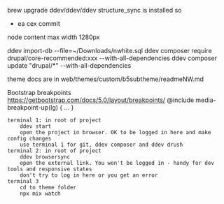brew upgrade ddev/ddev/ddev
structure_sync is installed so

- ea cex commit

node content max width 1280px

ddev import-db --file=~/Downloads/nwhite.sql
ddev composer require drupal/core-recommended:xxx --with-all-dependencies
ddev composer update "drupal/\*" --with-all-dependencies

theme docs are in web/themes/custom/b5subtheme/readmeNW.md

Bootstrap breakpoints https://getbootstrap.com/docs/5.0/layout/breakpoints/
@include media-breakpoint-up(lg) { ... }

    terminal 1: in root of project
        ddev start
        open the project in browser. OK to be logged in here and make config changes
        use terminal 1 for git, ddev composer and ddev drush
    terminal 2: in root of project
        ddev browsersync
        open the external link. You won't be logged in - handy for dev tools and responsive states
        don't try to log in here or you get an error
    terminal 3
        cd to theme folder
        npx mix watch
